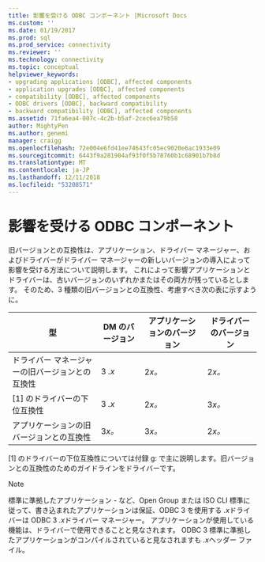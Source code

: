 ```yaml
---
title: 影響を受ける ODBC コンポーネント |Microsoft Docs
ms.custom: ''
ms.date: 01/19/2017
ms.prod: sql
ms.prod_service: connectivity
ms.reviewer: ''
ms.technology: connectivity
ms.topic: conceptual
helpviewer_keywords:
- upgrading applications [ODBC], affected components
- application upgrades [ODBC], affected components
- compatibility [ODBC], affected components
- ODBC drivers [ODBC], backward compatibility
- backward compatibility [ODBC], affected components
ms.assetid: 71fa6ea4-007c-4c2b-b5af-2cec6ea79b58
author: MightyPen
ms.author: genemi
manager: craigg
ms.openlocfilehash: 72e004e6fd41ee74643fc05ec9020e6ac1933e09
ms.sourcegitcommit: 6443f9a281904af93f0f5b78760b1c68901b7b8d
ms.translationtype: MT
ms.contentlocale: ja-JP
ms.lasthandoff: 12/11/2018
ms.locfileid: "53208571"
---
```

# <a name="affected-odbc-components"></a>影響を受ける ODBC コンポーネント
旧バージョンとの互換性は、アプリケーション、ドライバー マネージャー、およびドライバーがドライバー マネージャーの新しいバージョンの導入によって影響を受ける方法について説明します。 これによって影響アプリケーションとドライバーは、古いバージョンのいずれかまたはその両方が残っているとします。 そのため、3 種類の旧バージョンとの互換性、考慮すべき次の表に示すように。  
  
|型|DM のバージョン|アプリケーションのバージョン|ドライバーのバージョン|  
|----------|-------------------|----------------------------|-----------------------|  
|ドライバー マネージャーの旧バージョンとの互換性|3 *.x*|2*x。*|2*x。*|  
|[1] のドライバーの下位互換性|3 *.x*|2*x。*|3*x。*|  
|アプリケーションの旧バージョンとの互換性|3*x。*|3*x。*|2*x。*|  
  
 [1] のドライバーの下位互換性については付録 g: で主に説明します。旧バージョンとの互換性のためのガイドラインをドライバーです。  
  
> [!NOTE]
>  標準に準拠したアプリケーション - など、Open Group または ISO CLI 標準に従って、書き込まれたアプリケーションは保証、ODBC 3 を使用する *.x*ドライバーは ODBC 3 *.x*ドライバー マネージャー。 アプリケーションが使用している機能は、ドライバーで使用できることと見なされます。 ODBC 3 標準に準拠したアプリケーションがコンパイルされていると見なされますも *.x*ヘッダー ファイル。
